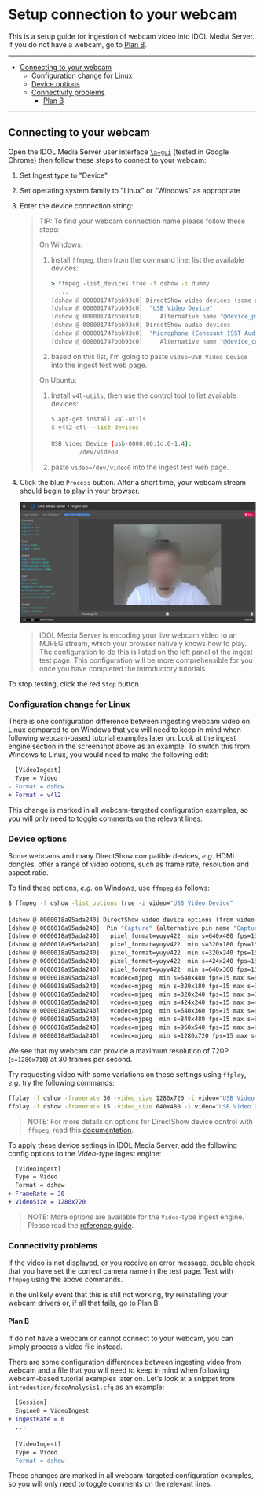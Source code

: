 # Setup connection to your webcam

This is a setup guide for ingestion of webcam video into IDOL Media Server.  If you do not have a webcam, go to [Plan B](#plan-b).

---

- [Connecting to your webcam](#connecting-to-your-webcam)
  - [Configuration change for Linux](#configuration-change-for-linux)
  - [Device options](#device-options)
  - [Connectivity problems](#connectivity-problems)
    - [Plan B](#plan-b)

---

## Connecting to your webcam

Open the IDOL Media Server user interface [`\a=gui`](http://localhost:14000/a=gui#/ingest) (tested in Google Chrome) then follow these steps to connect to your webcam:

1. Set Ingest type to "Device"
1. Set operating system family to "Linux" or "Windows" as appropriate
1. Enter the device connection string:

    > TIP: To find your webcam connection name please follow these steps:
    >
    > On Windows:
    >
    > 1. Install `ffmpeg`, then from the command line, list the available devices:
    >
    >     ```cmd
    >     > ffmpeg -list_devices true -f dshow -i dummy
    >       ...
    >     [dshow @ 000001747bbb93c0] DirectShow video devices (some may be both video and audio devices)
    >     [dshow @ 000001747bbb93c0]  "USB Video Device"
    >     [dshow @ 000001747bbb93c0]     Alternative name "@device_pnp_\\?\usb#vid_04f2&pid_b5ee&mi_00#6&244de3b&0&   > 0000#{65e8773d-8f56-11d0-a3b9-00a0c9223196}\global" 
    >     [dshow @ 000001747bbb93c0] DirectShow audio devices
    >     [dshow @ 000001747bbb93c0]  "Microphone (Conexant ISST Audio)"
    >     [dshow @ 000001747bbb93c0]     Alternative name "@device_cm_{33D9A762-90C8-11D0-BD43-00A0C911CE86}\wave_>     {7FD05CD2-493B-49AA-BFE2-C091EB64D594}"
    >     ```
    >
    > 1. based on this list, I'm going to paste `video=USB Video Device` into the ingest test web page.
    >
    > On Ubuntu:
    >
    > 1. Install `v4l-utils`, then use the control tool to list available devices:
    >
    >     ```sh
    >     $ apt-get install v4l-utils
    >     $ v4l2-ctl --list-devices
    > 
    >     USB Video Device (usb-0000:00:1d.0-1.4):
    >             /dev/video0
    >     ```
    >
    > 1. paste `video=/dev/video0` into the ingest test web page.

1. Click the blue `Process` button.  After a short time, your webcam stream should begin to play in your browser.  

    ![webcam-connection-test](./figs/webcam-connection-test.png)

    > IDOL Media Server is encoding your live webcam video to an MJPEG stream, which your browser natively knows how to play.  The configuration to do this is listed on the left panel of the ingest test page.  This configuration will be more comprehensible for you once you have completed the introductory tutorials.

To stop testing, click the red `Stop` button.

### Configuration change for Linux

There is one configuration difference between ingesting webcam video on Linux compared to on Windows that you will need to keep in mind when following webcam-based tutorial examples later on.  Look at the ingest engine section in the screenshot above as an example.  To switch this from Windows to Linux, you would need to make the following edit:

```diff
  [VideoIngest]
  Type = Video
- Format = dshow
+ Format = v4l2
```

This change is marked in all webcam-targeted configuration examples, so you will only need to toggle comments on the relevant lines.

### Device options

Some webcams and many DirectShow compatible devices, *e.g.* HDMI dongles, offer a range of video options, such as frame rate, resolution and aspect ratio.

To find these options, *e.g.* on Windows, use `ffmpeg` as follows:

```sh
$ ffmpeg -f dshow -list_options true -i video="USB Video Device"
  ...
[dshow @ 0000018a95ada240] DirectShow video device options (from video devices)
[dshow @ 0000018a95ada240]  Pin "Capture" (alternative pin name "Capture")
[dshow @ 0000018a95ada240]   pixel_format=yuyv422  min s=640x480 fps=15 max s=640x480 fps=30
[dshow @ 0000018a95ada240]   pixel_format=yuyv422  min s=320x180 fps=15 max s=320x180 fps=30
[dshow @ 0000018a95ada240]   pixel_format=yuyv422  min s=320x240 fps=15 max s=320x240 fps=30
[dshow @ 0000018a95ada240]   pixel_format=yuyv422  min s=424x240 fps=15 max s=424x240 fps=30
[dshow @ 0000018a95ada240]   pixel_format=yuyv422  min s=640x360 fps=15 max s=640x360 fps=30
[dshow @ 0000018a95ada240]   vcodec=mjpeg  min s=640x480 fps=15 max s=640x480 fps=30
[dshow @ 0000018a95ada240]   vcodec=mjpeg  min s=320x180 fps=15 max s=320x180 fps=30
[dshow @ 0000018a95ada240]   vcodec=mjpeg  min s=320x240 fps=15 max s=320x240 fps=30
[dshow @ 0000018a95ada240]   vcodec=mjpeg  min s=424x240 fps=15 max s=424x240 fps=30
[dshow @ 0000018a95ada240]   vcodec=mjpeg  min s=640x360 fps=15 max s=640x360 fps=30
[dshow @ 0000018a95ada240]   vcodec=mjpeg  min s=848x480 fps=15 max s=848x480 fps=30
[dshow @ 0000018a95ada240]   vcodec=mjpeg  min s=960x540 fps=15 max s=960x540 fps=30
[dshow @ 0000018a95ada240]   vcodec=mjpeg  min s=1280x720 fps=15 max s=1280x720 fps=30
```

We see that my webcam can provide a maximum resolution of 720P (`s=1280x710`) at 30 frames per second.

Try requesting video with some variations on these settings using `ffplay`, *e.g.* try the following commands:

```sh
ffplay -f dshow -framerate 30 -video_size 1280x720 -i video="USB Video Device"
ffplay -f dshow -framerate 15 -video_size 640x480 -i video="USB Video Device"
```

> NOTE: For more details on options for DirectShow device control with `ffmpeg`, read this [documentation](https://trac.ffmpeg.org/wiki/DirectShow).

To apply these device settings in IDOL Media Server, add the following config options to the *Video*-type ingest engine:

```diff
  [VideoIngest]
  Type = Video
  Format = dshow
+ FrameRate = 30
+ VideoSize = 1280x720
```

> NOTE: More options are available for the `Video`-type ingest engine.  Please read the [reference guide](https://www.microfocus.com/documentation/idol/IDOL_24_4/MediaServer_24.4_Documentation/Help/index.html#Configuration/Ingest/Libav/_Libav.htm).

### Connectivity problems

If the video is not displayed, or you receive an error message, double check that you have set the correct camera name in the test page.  Test with `ffmpeg` using the above commands.

In the unlikely event that this is still not working, try reinstalling your webcam drivers or, if all that fails, go to Plan B.

#### Plan B

If do not have a webcam or cannot connect to your webcam, you can simply process a video file instead.

There are some configuration differences between ingesting video from webcam and a file that you will need to keep in mind when following webcam-based tutorial examples later on.  Let's look at a snippet from `introduction/faceAnalysis1.cfg` as an example:

```diff
  [Session]
  Engine0 = VideoIngest
+ IngestRate = 0
  ...

  [VideoIngest]
  Type = Video
- Format = dshow
```

These changes are marked in all webcam-targeted configuration examples, so you will only need to toggle comments on the relevant lines.
